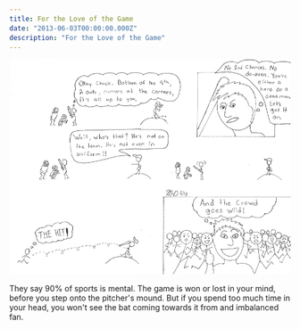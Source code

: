 ```yaml
---
title: For the Love of the Game
date: "2013-06-03T00:00:00.000Z"
description: "For the Love of the Game"
---
```


![for the love of the game](./for-the-love-of-the-game.gif)

They say 90% of sports is mental. The game is won or lost in your mind, before you step onto the pitcher's mound. But if you spend too much time in your head, you won't see the bat coming towards it from and imbalanced fan.

